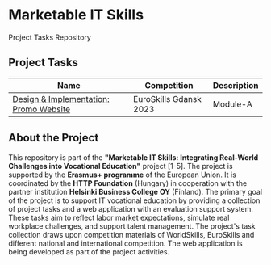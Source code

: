 # Marketable IT Skills

Project Tasks Repository

## Project Tasks

| Name                                                                                                  | Competition            | Description |
| ----------------------------------------------------------------------------------------------------- | ---------------------- | ----------- |
| [Design & Implementation: Promo Website](https://github.com/marketable-it-skills/es2023-s17-module-a) | EuroSkills Gdansk 2023 | Module-A    |

## About the Project

This repository is part of the **"Marketable IT Skills: Integrating Real-World Challenges into Vocational Education"** project [1-5]. The project is supported by the **Erasmus+ programme** of the European Union. It is coordinated by the **HTTP Foundation** (Hungary) in cooperation with the partner institution **Helsinki Business College OY** (Finland). The primary goal of the project is to support IT vocational education by providing a collection of project tasks and a web application with an evaluation support system. These tasks aim to reflect labor market expectations, simulate real workplace challenges, and support talent management. The project's task collection draws upon competition materials of WorldSkills, EuroSkills and different national and international competition. The web application is being developed as part of the project activities.

